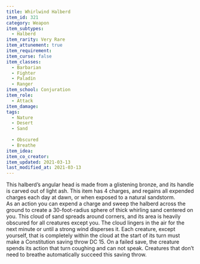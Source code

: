 ```yaml
---
title: Whirlwind Halberd
item_id: 321
category: Weapon
item_subtypes: 
  - Halberd
item_rarity: Very Rare
item_attunement: true
item_requirement: 
item_curse: false
item_classes: 
  - Barbarian
  - Fighter
  - Paladin
  - Ranger
item_school: Conjuration
item_role: 
  - Attack
item_damage: 
tags:
  - Nature
  - Desert
  - Sand
  
  - Obscured
  - Breathe
item_idea: 
item_co_creator: 
item_updated: 2021-03-13
last_modified_at: 2021-03-13
---
```


This halberd’s angular head is made from a glistening bronze, and its handle is carved out of light ash. This item has 4 charges, and regains all expended charges each day at dawn, or when exposed to a natural sandstorm.  
As an action you can expend a charge and sweep the halberd across the ground to create a 30-foot-radius sphere of thick whirling sand centered on you. This cloud of sand spreads around corners, and its area is heavily obscured for all creatures except you. The cloud lingers in the air for the next minute or until a strong wind disperses it. Each creature, except yourself, that is completely within the cloud at the start of its turn must make a Constitution saving throw DC 15. On a failed save, the creature spends its action that turn coughing and can not speak. Creatures that don’t need to breathe automatically succeed this saving throw.
